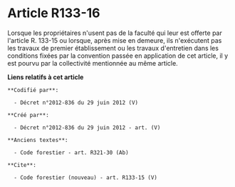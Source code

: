# Article R133-16

Lorsque les propriétaires n'usent pas de la faculté qui leur est offerte par l'article R. 133-15 ou lorsque, après mise en
demeure, ils n'exécutent pas les travaux de premier établissement ou les travaux d'entretien dans les conditions fixées par
la convention passée en application de cet article, il y est pourvu par la collectivité mentionnée au même article.

**Liens relatifs à cet article**

	**Codifié par**:

	  - Décret n°2012-836 du 29 juin 2012 (V)

	**Créé par**:

	  - Décret n°2012-836 du 29 juin 2012 - art. (V)

	**Anciens textes**:

	  - Code forestier - art. R321-30 (Ab)

	**Cite**:

	  - Code forestier (nouveau) - art. R133-15 (V)
